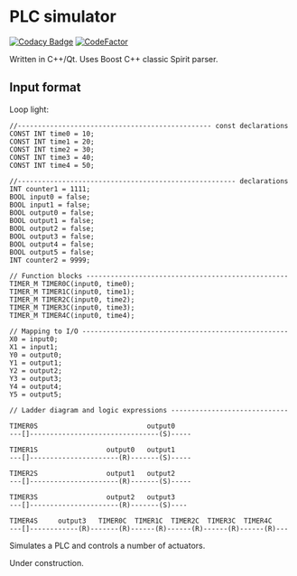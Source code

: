 PLC simulator
=============

[![Codacy Badge](https://api.codacy.com/project/badge/Grade/159b0fe45cca4d0dbdf7ba7b6e5f6b8e)](https://www.codacy.com/project/josokw/PLCsimulator/dashboard?utm_source=github.com&amp;utm_medium=referral&amp;utm_content=josokw/PLCsimulator&amp;utm_campaign=Badge_Grade_Dashboard)
[![CodeFactor](https://www.codefactor.io/repository/github/josokw/plcsimulator/badge/master)](https://www.codefactor.io/repository/github/josokw/plcsimulator/overview/master)

Written in C++/Qt. Uses Boost C++ classic Spirit parser.

Input format
------------
Loop light:

    //------------------------------------------------ const declarations
    CONST INT time0 = 10;
    CONST INT time1 = 20;
    CONST INT time2 = 30;
    CONST INT time3 = 40;
    CONST INT time4 = 50;

    //------------------------------------------------------ declarations
    INT counter1 = 1111;
    BOOL input0 = false;
    BOOL input1 = false;
    BOOL output0 = false;
    BOOL output1 = false;
    BOOL output2 = false;
    BOOL output3 = false;
    BOOL output4 = false;
    BOOL output5 = false;
    INT counter2 = 9999;

    // Function blocks --------------------------------------------------
    TIMER_M TIMER0C(input0, time0);
    TIMER_M TIMER1C(input0, time1);
    TIMER_M TIMER2C(input0, time2);
    TIMER_M TIMER3C(input0, time3);
    TIMER_M TIMER4C(input0, time4);

    // Mapping to I/O ---------------------------------------------------
    X0 = input0;
    X1 = input1;
    Y0 = output0;
    Y1 = output1;
    Y2 = output2;
    Y3 = output3;
    Y4 = output4;
    Y5 = output5;
    
    // Ladder diagram and logic expressions -----------------------------
    
    TIMER0S                           output0
    ---[]--------------------------------(S)-----
    
    TIMER1S                 output0   output1
    ---[]----------------------(R)-------(S)-----
    
    TIMER2S                 output1   output2
    ---[]----------------------(R)-------(S)-----
    
    TIMER3S                 output2   output3  
    ---[]----------------------(R)-------(S)----
    
    TIMER4S     output3   TIMER0C  TIMER1C  TIMER2C  TIMER3C  TIMER4C
    ---[]------------(R)-------(R)------(R)------(R)------(R)------(R)---
    


Simulates a PLC and controls a number of actuators.

Under construction.
